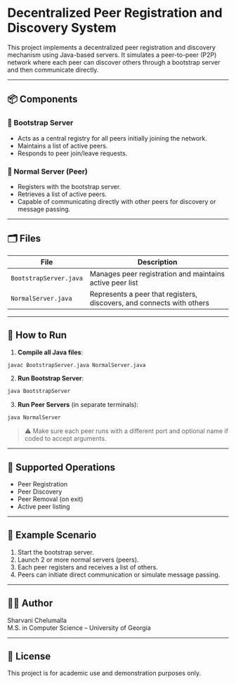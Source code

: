 # Decentralized Peer Registration and Discovery System

This project implements a decentralized peer registration and discovery mechanism using Java-based servers. It simulates a peer-to-peer (P2P) network where each peer can discover others through a bootstrap server and then communicate directly.

---

## 📦 Components

### 🧭 Bootstrap Server
- Acts as a central registry for all peers initially joining the network.
- Maintains a list of active peers.
- Responds to peer join/leave requests.

### 🔁 Normal Server (Peer)
- Registers with the bootstrap server.
- Retrieves a list of active peers.
- Capable of communicating directly with other peers for discovery or message passing.

---

## 🗂️ Files

| File                 | Description |
|----------------------|-------------|
| `BootstrapServer.java` | Manages peer registration and maintains active peer list |
| `NormalServer.java`     | Represents a peer that registers, discovers, and connects with others |

---

## 🚀 How to Run

1. **Compile all Java files**:
```bash
javac BootstrapServer.java NormalServer.java
```

2. **Run Bootstrap Server**:
```bash
java BootstrapServer
```

3. **Run Peer Servers** (in separate terminals):
```bash
java NormalServer
```

> ⚠️ Make sure each peer runs with a different port and optional name if coded to accept arguments.

---

## 🔄 Supported Operations

- Peer Registration
- Peer Discovery
- Peer Removal (on exit)
- Active peer listing

---

## 🧪 Example Scenario

1. Start the bootstrap server.
2. Launch 2 or more normal servers (peers).
3. Each peer registers and receives a list of others.
4. Peers can initiate direct communication or simulate message passing.

---

## 👩‍💻 Author

Sharvani Chelumalla  
M.S. in Computer Science – University of Georgia

---

## 📜 License

This project is for academic use and demonstration purposes only.